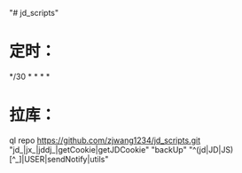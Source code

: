 "# jd_scripts" 

# 定时：
*/30 * * * *
# 拉库：
ql repo https://github.com/zjwang1234/jd_scripts.git "jd_|jx_|jddj_|getCookie|getJDCookie" "backUp" "^(jd|JD|JS)[^_]|USER|sendNotify|utils"
